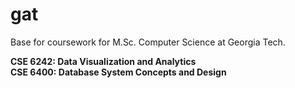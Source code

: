 # gat
Base for coursework for M.Sc. Computer Science at Georgia Tech.

<p>
  <b>CSE 6242: Data Visualization and Analytics</b><br>
  <b>CSE 6400: Database System Concepts and Design</b>
</p>
